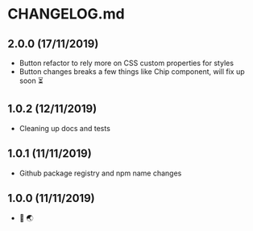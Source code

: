 # CHANGELOG.md

## 2.0.0 (17/11/2019)

- Button refactor to rely more on CSS custom properties for styles
- Button changes breaks a few things like Chip component, will fix up soon ⏳


## 1.0.2 (12/11/2019)

- Cleaning up docs and tests


## 1.0.1 (11/11/2019)

- Github package registry and npm name changes


## 1.0.0 (11/11/2019)

- 👋 🌏
